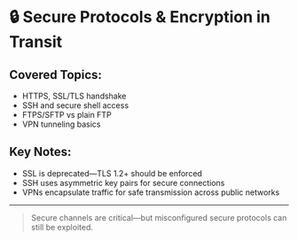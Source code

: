 # 🔒 Secure Protocols & Encryption in Transit

## Covered Topics:
- HTTPS, SSL/TLS handshake
- SSH and secure shell access
- FTPS/SFTP vs plain FTP
- VPN tunneling basics

## Key Notes:
- SSL is deprecated—TLS 1.2+ should be enforced
- SSH uses asymmetric key pairs for secure connections
- VPNs encapsulate traffic for safe transmission across public networks

---

> Secure channels are critical—but misconfigured secure protocols can still be exploited.
